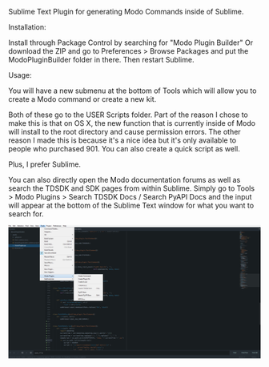 Sublime Text Plugin for generating Modo Commands inside of Sublime.

Installation:

Install through Package Control by searching for "Modo Plugin Builder"
Or download the ZIP and go to Preferences > Browse Packages and put the
ModoPluginBuilder folder in there. Then restart Sublime.

Usage:

You will have a new submenu at the bottom of Tools which will allow you to
create a Modo command or create a new kit.

Both of these go to the USER Scripts folder. Part of the reason I chose to
make this is that on OS X, the new function that is currently inside of Modo
will install to the root directory and cause permission errors. The other
reason I made this is because it's a nice idea but it's only available to
people who purchased 901. You can also create a quick script as well.

Plus, I prefer Sublime.

You can also directly open the Modo documentation forums as well as
search the TDSDK and SDK pages from within Sublime.
Simply go to Tools > Modo Plugins > Search TDSDK Docs / Search PyAPI Docs and
the input will appear at the bottom of the Sublime Text window for what you
want to search for.

![assets image](assets/ModoPluginBuilder.png)
